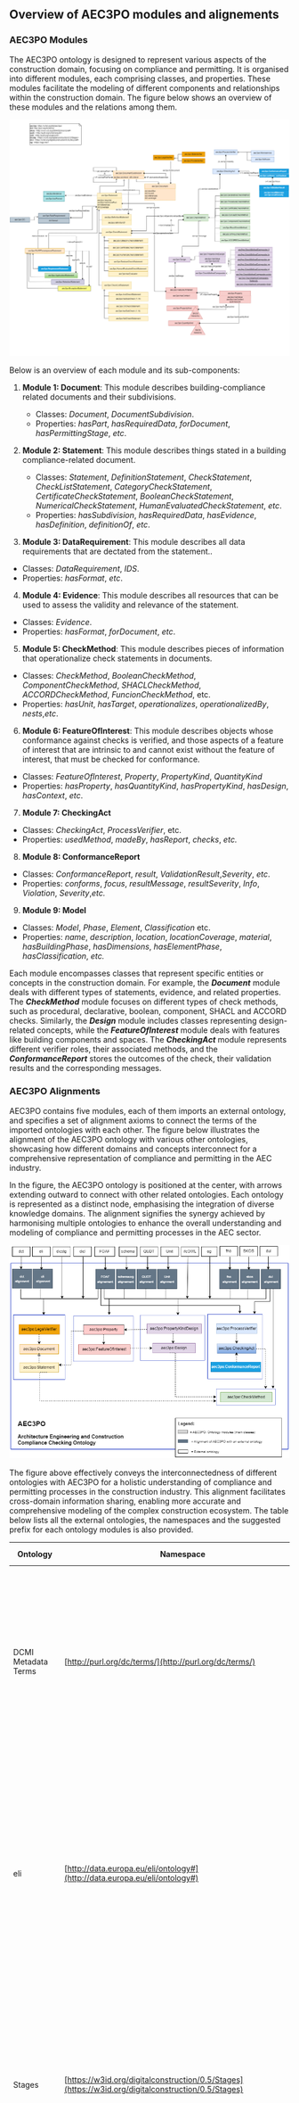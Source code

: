 ## Overview of AEC3PO modules and alignements <a name="Overview"></a>

### AEC3PO Modules <a name="modules"></a> 
The AEC3PO ontology is designed to represent various aspects of the construction domain, focusing on compliance and permitting. It is organised into different modules, each comprising classes, and properties. These modules facilitate the modeling of different components and relationships within the construction domain. The figure below shows an overview of these modules and the relations among them.

![AEC3PO Overview](diagrams/aec3po_v1.0.2_Modules.png)

Below is an overview of each module and its sub-components:

1. **Module 1: Document**: This module describes building-compliance related documents and their subdivisions.
    - Classes: _Document_, _DocumentSubdivision_.
    - Properties: _hasPart_, _hasRequiredData_, _forDocument_, _hasPermittingStage_, _etc_.

2.  **Module 2: Statement**: This module describes things stated in a building compliance-related document.
    - Classes: _Statement_, _DefinitionStatement_, _CheckStatement_, _CheckListStatement_, _CategoryCheckStatement_, _CertificateCheckStatement_, _BooleanCheckStatement_, _NumericalCheckStatement_, _HumanEvaluatedCheckStatement_, _etc_.
    - Properties: _hasSubdivision_, _hasRequiredData_, _hasEvidence_, _hasDefinition_, _definitionOf_, _etc_.

3. **Module 3: DataRequirement**: This module describes all data requirements that are dectated from the statement..
  -	Classes: _DataRequirement_, _IDS_.
  -	Properties: _hasFormat_, _etc_.

4. **Module 4: Evidence**: This module describes all resources that can be used to assess the validity and relevance of the statement.
  -	Classes: _Evidence_.
  -	Properties: _hasFormat_, _forDocument_, _etc_.

5. **Module 5: CheckMethod**: This module describes pieces of information that operationalize check statements in documents.
  -	Classes: _CheckMethod_, _BooleanCheckMethod_, _ComponentCheckMethod_, _SHACLCheckMethod_, _ACCORDCheckMethod_, _FuncionCheckMethod_, etc.
  -	Properties: _hasUnit_, _hasTarget_, _operationalizes_, _operationalizedBy_, _nests_,_etc_.
  
6. **Module 6: FeatureOfInterest**: This module describes objects whose conformance against checks is verified, and those aspects of a feature of interest that are intrinsic to and cannot exist without the feature of interest, that must be checked for conformance.
  - Classes: _FeatureOfInterest_, _Property_, _PropertyKind_, _QuantityKind_
  -	Properties: _hasProperty_, _hasQuantityKind_, _hasPropertyKind_, _hasDesign_, _hasContext_, _etc_.
  
7. **Module 7: CheckingAct**
  - Classes: _CheckingAct_, _ProcessVerifier_, etc.
  - Properties: _usedMethod_, _madeBy_, _hasReport_, _checks_, _etc._

8. **Module 8: ConformanceReport**
  - Classes: _ConformanceReport_, _result_, _ValidationResult_,_Severity_, _etc_.
  - Properties: _conforms_, _focus_, _resultMessage_, _resultSeverity_, _Info_, _Violation_, _Severity_,_etc._

9. **Module 9: Model**
  - Classes: _Model_, _Phase_, _Element_, _Classification_ etc.
  - Properties: _name_, _description_, _location_, _locationCoverage_, _material_, _hasBuildingPhase_, _hasDimensions_, _hasElementPhase_, _hasClassification_, _etc._
  
Each module encompasses classes that represent specific entities or concepts in the construction domain. For example, the **_Document_** module deals with different types of statements, evidence, and related properties. The **_CheckMethod_** module focuses on different types of check methods, such as procedural, declarative, boolean, component, SHACL and ACCORD checks. 
Similarly, the **_Design_** module includes classes representing design-related concepts, while the **_FeatureOfInterest_** module deals with features like building components and spaces. The **_CheckingAct_** module represents different verifier roles, their associated methods, and the **_ConformanceReport_** stores the outcomes of the check, their validation results and the corresponding messages. 

### AEC3PO Alignments <a name="alignments"></a>
AEC3PO contains five modules, each of them imports an external ontology, and specifies a set of alignment axioms to connect the terms of the imported ontologies with each other. The figure below illustrates the alignment of the AEC3PO ontology with various other ontologies, showcasing how different domains and concepts interconnect for a comprehensive representation of compliance and permitting in the AEC industry.

In the figure, the AEC3PO ontology is positioned at the center, with arrows extending outward to connect with other related ontologies. Each ontology is represented as a distinct node, emphasising the integration of diverse knowledge domains. The alignment signifies the synergy achieved by harmonising multiple ontologies to enhance the overall understanding and modeling of compliance and permitting processes in the AEC sector.

![AEC3PO Overview](diagrams/aec3po-Alignment2.png)

The figure above effectively conveys the interconnectedness of different ontologies with AEC3PO for a holistic understanding of compliance and permitting processes in the construction industry. This alignment facilitates cross-domain information sharing, enabling more accurate and comprehensive modeling of the complex construction ecosystem. The table below lists all the external ontologies, the namespaces and the suggested prefix for each ontology modules is also provided.


| Ontology          |  Namespace                        | Prefix    | Description and Usage                                                        |
|-------------------|-----------------------------------|-----------|------------------------------------------------------------------------------|
| DCMI Metadata Terms       |  [http://purl.org/dc/terms/](http://purl.org/dc/terms/)  | _dct:_  |The Dublin Core Terms (DCT) ontology is used within the "AEC3PO" ontology to provide a standardised framework for describing and managing metadata related to documents and other resources in the construction compliance and permitting context. |
|eli         |[http://data.europa.eu/eli/ontology#](http://data.europa.eu/eli/ontology#) |_eli:_ | The European Legislation Identifier (ELI) ontology is used within the "AEC3PO" ontology to provide a standardized framework for referencing and managing legal and legislative information related to documents, regulations, and other legal entities within the construction compliance and permitting context. |
| Stages      | [https://w3id.org/digitalconstruction/0.5/Stages](https://w3id.org/digitalconstruction/0.5/Stages) |_dicstg:_ | The Digital Construction Stages vocabulary is used within the "AEC3PO" ontology to define product lifecycle stage frameworks and their specific stages as individuals according to some standards like BS_EN_16310, HOAI, ISO_22263, RIBA. |
| LifeCycle | [https://w3id.org/digitalconstruction/0.5/Lifecycle#](https://w3id.org/digitalconstruction/0.5/Lifecycle#) |_dicl:_ | The Digital Construction LifeCycle vocabulary is used within the "AEC3PO" ontology to define the evolution of information through LOD levels and over the construction lifecycle. |
| FOAF | [http://xmlns.com/foaf/spec/](http://xmlns.com/foaf/spec/) |_foaf:_ | The Friend of a Friend (FOAF) ontology is used within the "AEC3PO" ontology to define agents and organisations such as the _Legal Verifier_. |
| schema.org | [https://schema.org/](https://schema.org/) |_schema:_ | The schema.org ontology is used within the "AEC3PO" ontology to define the BIM model as a 3D Model, and the different formats that an evidence might have such as _image_, _stillImage_ (for drawings), etc. |
| QUDT | [http://qudt.org/2.1/schema/qudt](http://qudt.org/2.1/schema/qudt) |_qudt:_ | The QUDT (Quantities, Units, Dimensions, and Data Types) ontology provides a standardised way to represent quantities, units of measurement, and their relationships. It is used within the "AEC3PO" ontology to define the quantities and units represented in a Statement or related to a feature of interest. |
| Unit | [http://qudt.org/vocab/unit/](http://qudt.org/vocab/unit/) |_unit:_ | The Unit Ontology (Unit) is a resource that provides a standardised way to represent units of measurement and their conversions. It is used within the "AEC3PO" ontology to provide standardised units for the properties and values. |
| ifcOWL | [https://standards.buildingsmart.org/IFC/DEV/IFC4/ADD2/OWL/](https://standards.buildingsmart.org/IFC/DEV/IFC4/ADD2/OWL/) |_ifcowl:_ | The Industry Foundation Classes (IFC) ontology in OWL (ifcOWL) is a standardised ontology for representing building and construction information. It is used to serve as a reference or a source of domain-specific knowledge that complements the information represented in "AEC3PO." | 
| Open Graph Protocol| [https://ogp.me/ns#](https://ogp.me/ns#) |_og:_ | The Open Graph Protocol (OGP) ontology provides a standardised way to describe and represent the properties of a web page or resource. It is used within the "AEC3PO" ontology to define the URLs of the bSDD contexts of properties and features of interest. | 
| Function| [https://w3id.org/function/ontology#](https://w3id.org/function/ontology#) |_fno:_ | The Function Ontology is a lightweight ontology designed to represent functions and their relationships in various domains. It is used within the "AEC3PO" ontology to represent the functional relationships between different components, systems, and elements in the built environment. The function can be related to an implementation. I.e. SPARQL, Shacl - or a microservice. |
| SKOS| [http://www.w3.org/2004/02/skos/core#](http://www.w3.org/2004/02/skos/core#) |_skos:_ | The Simple Knowledge Organization System (SKOS) ontology is commonly used to represent and manage controlled vocabularies, taxonomies, and thesauri. Within the context of the "AEC3PO" ontology, SKOS is used in various ways to enhance the representation and organisation of concepts and terms related to compliance, design, construction, and permitting processes. |
| DUL| [http://www.ontologydesignpatterns.org/ont/dul/DUL.owl#](http://www.ontologydesignpatterns.org/ont/dul/) |_dul:_ | The DUL (DOLCE + DnS Ultralite) ontology, which is an upper-level ontology, is used in the "AEC3PO" ontology to provide a foundational framework for modeling and representing various concepts and relationships in a more coherent and structured manner, such as the _CheckMethod_, _qualities_, _CheckingAct_, etc.  |



## Examples <a name="examples"></a>

The folder [`examples`](https://github.com/Accord-Project/aec3po/tree/main/examples) contains a collection of Turtle files that demonstrate the instantiation of the AEC3PO ontology in the context of the demo countries **_Finland_**, **_Estonia_**, **_Spain_** and **_UK_**. Each Turtle file within the folder represents a specific scenario where the ontology is instantiated to model compliance checking and permitting processes for a different use case from the demo countries use cases. The purpose of these examples is to showcase how AEC3PO can be applied to real-world scenarios and adapted to specific regulatory contexts. The folder contains sub-folders with the name of the demo countries. Each sub-folder contains the turtle file and related documentation. Every example is documented in the corresponding `readme file`. 

The following table represents a summary of the use cases: 

| Demo Country      |  Use Case                  | Description                                    | Source   |
|-------------------|----------------------------|------------------------------------------------|----------|
|Finland           |FI2 - Accessibility         | This example represents the `ramp` check. The rules are defined in Section 2/Subsection 2 from the English tranlation of the Finnish Accessibility document ([More details](https://github.com/Accord-Project/aec3po/tree/main/examples/Finland)). | [link](https://github.com/Accord-Project/aec3po/blob/main/examples/Finland/FI-accessibility-AEC3PO.ttl) | 
|Finland         |FI3 - CO2 Emission | The rules are defined in the English translation of the Decree of the Ministry of the Environment on the climate assessment of buildings (Draft 30.9.2022, consultation round) ([More details](https://github.com/Accord-Project/aec3po/tree/main/examples/Finland)). | [link](https://github.com/Accord-Project/aec3po/blob/main/examples/Finland/FI3-CO2_Emission-AEC3PO.ttl) |   
|Estonia   |EE1 - Fire Safety | Two rules related to the `operational map` of the building have been selected from the Estonian legistlation issued on 01-03-2021 ([More details](https://github.com/Accord-Project/aec3po/tree/main/examples/Estonia)). | [link](https://github.com/Accord-Project/aec3po/blob/main/examples/Estonia/Estonia_Example.ttl) | 
|Spain   |ES2 - Cultural Centre | Two rules have been selected to check the conformance of the `cantiliver` of the cultural centre with the regulations. These rules are defined in the POUM document, which is the Municipal Urban Planning Plan Regulations document, definitively approved by the Barcelona Territorial Planning Commission on 13-07-2005 ([More details](https://github.com/Accord-Project/aec3po/tree/main/examples/Spain)). | [link](https://github.com/Accord-Project/aec3po/blob/main/examples/Spain/Spanish_Example.ttl) |
|UK     |UK1 - Timber Structure  | This example represents check in `compression parallel to the grain in timber structures`, as described in the latest version of Eurocode 5 (EN 1995-1-1:2004+A2:2014) ([More details](https://github.com/Accord-Project/aec3po/tree/main/examples/UK)). | [link](https://github.com/Accord-Project/aec3po/blob/main/examples/UK/UK-Timber%20Structure.ttl) |


